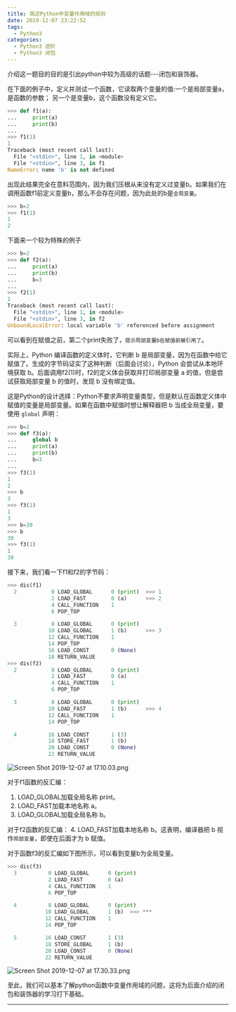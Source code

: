 ```yaml
---
title: 简述Python中变量作用域的规则
date: 2019-12-07 23:22:52
tags:
  - Python3
categories:
  - Python3 进阶
  - Python3 闭包
---
```

介绍这一题目的目的是引出python中较为高级的话题---闭包和装饰器。

在下面的例子中，定义并测试一个函数，它读取两个变量的值:一个是局部变量a，是函数的参数； 另一个是变量b，这个函数没有定义它。

```python
>>> def f1(a):
...     print(a)
...     print(b)
...
>>> f1(1)
1
Traceback (most recent call last):
  File "<stdin>", line 1, in <module>
  File "<stdin>", line 3, in f1
NameError: name 'b' is not defined
```
出现此结果完全在意料范围内，因为我们压根从来没有定义过变量b。如果我们在调用函数f1前定义变量b，那么不会存在问题，因为此处的b是`全局变量`。

```python
>>> b=2
>>> f1(1)
1
2
```
下面来一个较为特殊的例子
```python
>>> b=2
>>> def f2(a):
...     print(a)
...     print(b)
...     b=3
...
>>> f2(1)
1
Traceback (most recent call last):
  File "<stdin>", line 1, in <module>
  File "<stdin>", line 3, in f2
UnboundLocalError: local variable 'b' referenced before assignment
```

可以看到在赋值之前，第二个print失败了，`提示局部变量b在赋值前被引用了`。

实际上，Python 编译函数的定义体时，它判断 b 是局部变量，因为在函数中给它赋值了。生成的字节码证实了这种判断（后面会讨论），Python 会尝试从本地环境获取 b。后面调用f2(1)时，f2的定义体会获取并打印局部变量 a 的值，但是尝试获取局部变量 b 的值时，发现 b 没有绑定值。

这是Python的设计选择：Python不要求声明变量类型，但是默认在函数定义体中赋值的变量是局部变量。如果在函数中赋值时想让解释器把 b 当成全局变量，要使用 `global` 声明：
```python
>>> b=2
>>> def f3(a):
...     global b
...     print(a)
...     print(b)
...     b=3
...
>>> f3(1)
1
2
>>> b
3
>>> f3(1)
1
3
>>> b=30
>>> b
30
>>> f3(1)
1
30
```

接下来，我们看一下f1和f2的字节码：
```Python
>>> dis(f1)
  2           0 LOAD_GLOBAL      0 (print)  >>> 1
              2 LOAD_FAST        0 (a)      >>> 2
              4 CALL_FUNCTION    1
              6 POP_TOP

  3           8 LOAD_GLOBAL      0 (print)
             10 LOAD_GLOBAL      1 (b)      >>> 3
             12 CALL_FUNCTION    1
             14 POP_TOP
             16 LOAD_CONST       0 (None)
             18 RETURN_VALUE
>>> dis(f2)
  2           0 LOAD_GLOBAL      0 (print)
              2 LOAD_FAST        0 (a)
              4 CALL_FUNCTION    1
              6 POP_TOP

  3           8 LOAD_GLOBAL      0 (print)
             10 LOAD_FAST        1 (b)      >>> 4
             12 CALL_FUNCTION    1
             14 POP_TOP

  4          16 LOAD_CONST       1 (3)
             18 STORE_FAST       1 (b)
             20 LOAD_CONST       0 (None)
             22 RETURN_VALUE
```


![Screen Shot 2019-12-07 at 17.10.03.png](https://upload-images.jianshu.io/upload_images/2952111-8e292da51753cfef.png?imageMogr2/auto-orient/strip%7CimageView2/2/w/1240)

对于f1函数的反汇编：
1.  LOAD_GLOBAL加载全局名称 print。
2.  LOAD_FAST加载本地名称 a。
3.  LOAD_GLOBAL加载全局名称 b。

对于f2函数的反汇编：
4.  LOAD_FAST加载本地名称 b。这表明，编译器把 b 视作`局部变量`，即使在后面才为 b 赋值。

对于函数f3的反汇编如下图所示，可以看到变量b为全局变量。

```Python
>>> dis(f3)
  3          0 LOAD_GLOBAL      0 (print)
             2 LOAD_FAST        0 (a)
             4 CALL_FUNCTION    1
             6 POP_TOP

  4          8 LOAD_GLOBAL      0 (print)
            10 LOAD_GLOBAL      1 (b)  >>> ***
            12 CALL_FUNCTION    1
            14 POP_TOP

  5         16 LOAD_CONST       1 (3)
            18 STORE_GLOBAL     1 (b)
            20 LOAD_CONST       0 (None)
            22 RETURN_VALUE

```

![Screen Shot 2019-12-07 at 17.30.33.png](https://upload-images.jianshu.io/upload_images/2952111-9f820de0acd3270c.png?imageMogr2/auto-orient/strip%7CimageView2/2/w/1240)


至此，我们可以基本了解python函数中变量作用域的问题，这将为后面介绍的闭包和装饰器的学习打下基础。

---------
